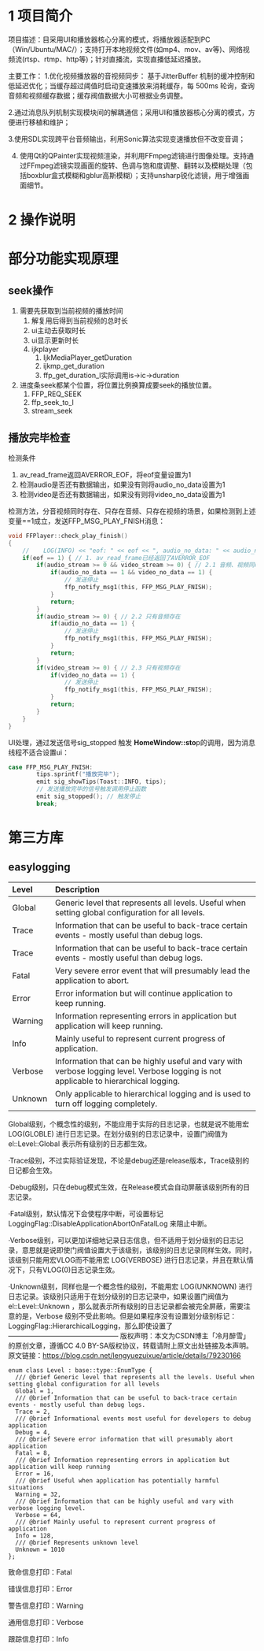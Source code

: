 # 1 项目简介

项目描述：目采用UI和播放器核心分离的模式，将播放器适配到PC（Win/Ubuntu/MAC/）；支持打开本地视频文件(如mp4、mov、av等)、网络视频流(rtsp、rtmp、http等)；针对直播流，实现直播低延迟播放。

主要工作：
1.优化视频播放器的音视频同步： 基于JitterBuffer 机制的缓冲控制和低延迟优化；当缓存超过阈值时启动变速播放来消耗缓存，每 500ms 轮询，查询音频和视频缓存数据；缓存阀值数据大小可根据业务调整。

2.通过消息队列机制实现模块间的解耦通信；采用UI和播放器核心分离的模式，方便进行移植和维护；

3.使用SDL实现跨平台音频输出，利用Sonic算法实现变速播放但不改变音调；

4. 使用Qt的QPainter实现视频渲染，并利用FFmpeg滤镜进行图像处理。支持通过FFmpeg滤镜实现画面的旋转、色调与饱和度调整、翻转以及模糊处理（包括boxblur盒式模糊和gblur高斯模糊）；支持unsharp锐化滤镜，用于增强画面细节。


# 2 操作说明




# 部分功能实现原理

## seek操作

1. 需要先获取到当前视频的播放时间
   1. 解复用后得到当前视频的总时长
   2. ui主动去获取时长
   3. ui显示更新时长
   4. ijkplayer
      1. IjkMediaPlayer_getDuration
      2. ijkmp_get_duration
      3. ffp_get_duration_l实际调用is->ic->duration
2. 进度条seek都某个位置，将位置比例换算成要seek的播放位置。
   1. FFP_REQ_SEEK
   2. ffp_seek_to_l
   3. stream_seek



## 播放完毕检查

检测条件

1. av_read_frame返回AVERROR_EOF，将eof变量设置为1
2. 检测audio是否还有数据输出，如果没有则将audio_no_data设置为1
3. 检测video是否还有数据输出，如果没有则将video_no_data设置为1



检测方法，分音视频同时存在、只存在音频、只存在视频的场景，如果检测到上述变量==1成立，发送FFP_MSG_PLAY_FNISH消息：

```c
void FFPlayer::check_play_finish()
{
    //    LOG(INFO) << "eof: " << eof << ", audio_no_data: " << audio_no_data  ;
    if(eof == 1) { // 1. av_read_frame已经返回了AVERROR_EOF
        if(audio_stream >= 0 && video_stream >= 0) { // 2.1 音频、视频同时存在的场景
            if(audio_no_data == 1 && video_no_data == 1) {
                // 发送停止
                ffp_notify_msg1(this, FFP_MSG_PLAY_FNISH);
            }
            return;
        }
        if(audio_stream >= 0) { // 2.2 只有音频存在
            if(audio_no_data == 1) {
                // 发送停止
                ffp_notify_msg1(this, FFP_MSG_PLAY_FNISH);
            }
            return;
        }
        if(video_stream >= 0) { // 2.3 只有视频存在
            if(video_no_data == 1) {
                // 发送停止
                ffp_notify_msg1(this, FFP_MSG_PLAY_FNISH);
            }
            return;
        }
    }
}
```



UI处理，通过发送信号sig_stopped  触发 **HomeWindow::sto**p的调用，因为消息线程不适合设置ui：

```c++
case FFP_MSG_PLAY_FNISH:
        tips.sprintf("播放完毕");
        emit sig_showTips(Toast::INFO, tips);
        // 发送播放完毕的信号触发调用停止函数
        emit sig_stopped(); // 触发停止
        break;
```



# 第三方库

## easylogging

| Level   | Description                                                  |
| :------ | :----------------------------------------------------------- |
| Global  | Generic level that represents all levels. Useful when setting global configuration for all levels. |
| Trace   | Information that can be useful to back-trace certain events - mostly useful than debug logs. |
| Trace   | Information that can be useful to back-trace certain events - mostly useful than debug logs. |
| Fatal   | Very severe error event that will presumably lead the application to abort. |
| Error   | Error information but will continue application to keep running. |
| Warning | Information representing errors in application but application will keep running. |
| Info    | Mainly useful to represent current progress of application.  |
| Verbose | Information that can be highly useful and vary with verbose logging level. Verbose logging is not applicable to hierarchical logging. |
| Unknown | Only applicable to hierarchical logging and is used to turn off logging completely. |

Global级别，个概念性的级别，不能应用于实际的日志记录，也就是说不能用宏 LOG(GLOBLE) 进行日志记录。在划分级别的日志记录中，设置门阀值为 el::Level::Global 表示所有级别的日志都生效。

  ·Trace级别，不过实际验证发现，不论是debug还是release版本，Trace级别的日记都会生效。

  ·Debug级别，只在debug模式生效，在Release模式会自动屏蔽该级别所有的日志记录。

  ·Fatal级别，默认情况下会使程序中断，可设置标记 LoggingFlag::DisableApplicationAbortOnFatalLog 来阻止中断。

  ·Verbose级别，可以更加详细地记录日志信息，但不适用于划分级别的日志记录，意思就是说即使门阀值设置大于该级别，该级别的日志记录同样生效。同时，该级别只能用宏VLOG而不能用宏 LOG(VERBOSE) 进行日志记录，并且在默认情况下，只有VLOG(0)日志记录生效。

   ·Unknown级别，同样也是一个概念性的级别，不能用宏 LOG(UNKNOWN) 进行日志记录。该级别只适用于在划分级别的日志记录中，如果设置门阀值为 el::Level::Unknown ，那么就表示所有级别的日志记录都会被完全屏蔽，需要注意的是，Verbose 级别不受此影响。但是如果程序没有设置划分级别标记：LoggingFlag::HierarchicalLogging，那么即使设置了
————————————————
版权声明：本文为CSDN博主「冷月醉雪」的原创文章，遵循CC 4.0 BY-SA版权协议，转载请附上原文出处链接及本声明。
原文链接：https://blog.csdn.net/lengyuezuixue/article/details/79230166



```
enum class Level : base::type::EnumType {
  /// @brief Generic level that represents all the levels. Useful when setting global configuration for all levels
  Global = 1,
  /// @brief Information that can be useful to back-trace certain events - mostly useful than debug logs.
  Trace = 2,
  /// @brief Informational events most useful for developers to debug application
  Debug = 4,
  /// @brief Severe error information that will presumably abort application
  Fatal = 8,
  /// @brief Information representing errors in application but application will keep running
  Error = 16,
  /// @brief Useful when application has potentially harmful situations
  Warning = 32,
  /// @brief Information that can be highly useful and vary with verbose logging level.
  Verbose = 64,
  /// @brief Mainly useful to represent current progress of application
  Info = 128,
  /// @brief Represents unknown level
  Unknown = 1010
};
```



致命信息打印：Fatal

错误信息打印：Error

警告信息打印：Warning

通用信息打印：Verbose

跟踪信息打印：Info
